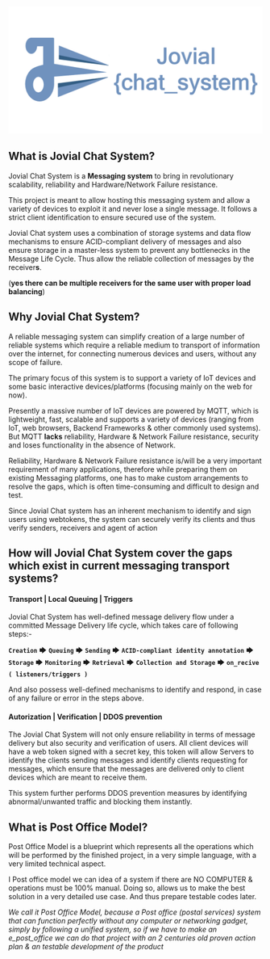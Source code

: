 ![](./chat_system_poster.png)

## What is Jovial Chat System?

Jovial Chat System is a **Messaging system** to bring in revolutionary scalability, reliability and Hardware/Network Failure resistance.

This project is meant to allow hosting this messaging system and allow a variety of devices to exploit it and never lose a single message. It follows a strict client identification to ensure secured use of the system.

Jovial Chat system uses a combination of storage systems and data flow mechanisms to ensure ACID-compliant delivery of messages and also ensure storage in a master-less system to prevent any bottlenecks in the Message Life Cycle. Thus allow the reliable collection of messages by the receiver**s**.

(**yes there can be multiple receivers for the same user with proper load balancing**)

## Why Jovial Chat System?

A reliable messaging system can simplify creation of a large number of reliable systems which require a reliable medium to transport of information over the internet, for connecting numerous devices and users, without any scope of failure.

The primary focus of this system is to support a variety of IoT devices and some basic interactive devices/platforms (focusing mainly on the web for now).

Presently a massive number of IoT devices are powered by MQTT, which is lightweight, fast, scalable and supports a variety of devices (ranging from IoT, web browsers, Backend Frameworks & other commonly used systems). But MQTT **lacks** reliability, Hardware & Network Failure resistance, security and loses functionality in the absence of Network.

Reliability, Hardware & Network Failure resistance is/will be a very important requirement of many applications, therefore while preparing them on existing Messaging platforms, one has to make custom arrangements to resolve the gaps, which is often time-consuming and difficult to design and test.

Since Jovial Chat system has an inherent mechanism to identify and sign users using webtokens, the system can securely verify its clients and thus verify senders, receivers and agent of action

## How will Jovial Chat System cover the gaps which exist in current messaging transport systems?

#### Transport | Local Queuing | Triggers

Jovial Chat System has well-defined message delivery flow under a committed Message Delivery life cycle, which takes care of following steps:-

**`Creation`** 🡆 **`Queuing`** 🡆 **`Sending`** 🡆 **`ACID-compliant identity annotation`** 🡆 **`Storage`** 🡆  **`Monitoring`** 🡆 **`Retrieval`** 🡆 **`Collection and Storage`** 🡆 **`on_recive ( listeners/triggers )`**

And also possess well-defined mechanisms to identify and respond, in case of any failure or error in the steps above.

#### Autorization | Verification | DDOS prevention

The Jovial Chat System will not only ensure reliability in terms of message delivery but also security and verification of users. All client devices will have a web token signed with a secret key, this token will allow Servers to identify the clients sending messages and identify clients requesting for messages, which ensure that the messages are delivered only to client devices which are meant to receive them.

This system further performs DDOS prevention measures by identifying abnormal/unwanted traffic and blocking them instantly.

## What is Post Office Model?

Post Office Model is a blueprint which represents all the operations which will be performed by the finished project, in a very simple language, with a very limited technical aspect.

I Post office model we can idea of a system if there are NO COMPUTER & operations must be 100% manual. 
Doing so, allows us to make the best solution in a very detailed use case. And thus prepare testable codes later.

*We call it Post Office Model, because a Post office (postal services) system that can function perfectly without any computer or networking gadget, simply by following a unified system, so if we have to make an e_post_office we can do that project with an 2 centuries old proven action plan & an testable development of the product*
